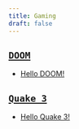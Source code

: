 ```yaml
---
title: Gaming
draft: false
---
```


## [`DOOM`](doom)

* [Hello DOOM!](doom/hello-doom)

## [`Quake 3`](quake3)

* [Hello Quake 3!](quake3)